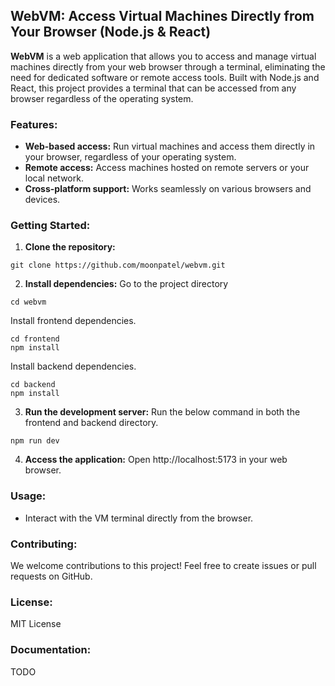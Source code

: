 ## WebVM: Access Virtual Machines Directly from Your Browser (Node.js & React)

**WebVM** is a web application that allows you to access and manage virtual machines directly from your web browser through a terminal, eliminating the need for dedicated software or remote access tools. Built with Node.js and React, this project provides a terminal that can be accessed from any browser regardless of the operating system.

### Features:

* **Web-based access:** Run virtual machines and access them directly in your browser, regardless of your operating system.
* **Remote access:** Access machines hosted on remote servers or your local network.
* **Cross-platform support:** Works seamlessly on various browsers and devices.

### Getting Started:

1. **Clone the repository:**
```
git clone https://github.com/moonpatel/webvm.git
```

2. **Install dependencies:**
Go to the project directory
```
cd webvm
```
Install frontend dependencies.
```
cd frontend
npm install
```
Install backend dependencies.
```
cd backend
npm install
```

3. **Run the development server:**
Run the below command in both the frontend and backend directory.
```
npm run dev
```

4. **Access the application:**
Open http://localhost:5173 in your web browser.

### Usage:
* Interact with the VM terminal directly from the browser.

### Contributing:
We welcome contributions to this project! Feel free to create issues or pull requests on GitHub.

### License:
MIT License

### Documentation:
TODO
